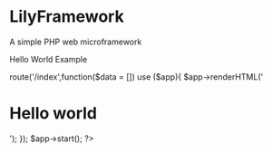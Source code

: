 # LilyFramework
A simple PHP web microframework


Hello World Example

<?php
include 'LilyFramework.php';
$app = new Lily;

$app->route('/index',function($data = []) use ($app){
  $app->renderHTML('<h1>Hello world</h1>');
});

$app->start();
?>
